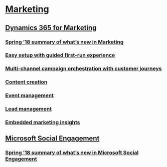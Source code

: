# [Marketing](marketing/index.md)
## [Dynamics 365 for Marketing](marketing/dynamics-365-for-marketing/index.md)
### [Spring ’18 summary of what’s new in Marketing](marketing/dynamics-365-for-marketing/spring-18-summary-of-what-s-new-in-marketing.md)
### [Easy setup with guided first-run experience](marketing/dynamics-365-for-marketing/easy-setup-with-guided-first-run-experience.md)
### [Multi-channel campaign orchestration with customer journeys](marketing/dynamics-365-for-marketing/multi-channel-campaign-orchestration-with-customer-journeys.md)
### [Content creation](marketing/dynamics-365-for-marketing/content-creation.md)
### [Event management](marketing/dynamics-365-for-marketing/event-management.md)
### [Lead management](marketing/dynamics-365-for-marketing/lead-management.md)
### [Embedded marketing insights](marketing/dynamics-365-for-marketing/embedded-marketing-insights.md)
## [Microsoft Social Engagement](marketing/microsoft-social-engagement/index.md)
### [Spring ’18 summary of what’s new in Microsoft Social Engagement](marketing/microsoft-social-engagement/spring-18-summary-of-what-s-new-in-microsoft-social-engagement.md)
